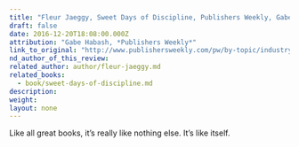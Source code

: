 ```yaml
---
title: "Fleur Jaeggy, Sweet Days of Discipline, Publishers Weekly, Gabe Habash"
draft: false
date: 2016-12-20T18:08:00.000Z
attribution: "Gabe Habash, *Publishers Weekly*"
link_to_original: "http://www.publishersweekly.com/pw/by-topic/industry-news/tip-sheet/article/72301-pw-staff-picks-the-best-books-we-read-in-2016.html"
nd_author_of_this_review:
related_author: author/fleur-jaeggy.md
related_books:
  - book/sweet-days-of-discipline.md
description:
weight:
layout: none
---
```

Like all great books, it’s really like nothing else. It’s like itself.
